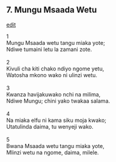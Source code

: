 ## 7. Mungu Msaada Wetu
[edit](https://docs.google.com/document/d/1UIJdw9r%2DC_dZdi8Xwo_ZY6MFdIlUREvv/edit?mode=html)



1\
Mungu Msaada wetu tangu miaka yote;\
Ndiwe tumaini letu la zamani zote.\
\
2\
Kivuli cha kiti chako ndiyo ngome yetu,\
Watosha mkono wako ni ulinzi wetu.\
\
3\
Kwanza havijakuwako nchi na milima,\
Ndiwe Mungu; chini yako twakaa salama.\
\
4\
Na miaka elfu ni kama siku moja kwako;\
Utatulinda daima, tu wenyeji wako.\
\
5\
Bwana Msaada wetu tangu miaka yote,\
Mlinzi wetu na ngome, daima, milele.
